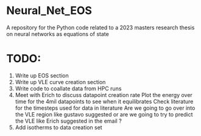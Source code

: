 # Neural_Net_EOS
A repository for the Python code related to a 2023 masters research thesis on neural networks as equations of state

# TODO:
1. Write up EOS section
2. Write up VLE curve creation section
3. Write code to coallate data from HPC runs
4. Meet with Erich to discuss datapoint creation rate
    Plot the energy over time for the 4mil datapoints to see when it equilibrates
    Check literature for the timesteps used for data in literature
    Are we going to go over into the VLE region like gustavo suggested or are we going to try to predict the VLE like Erich suggested in the email ?
5. Add isotherms to data creation set




